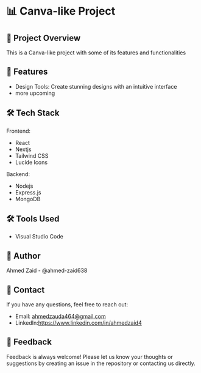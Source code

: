 # 📊 Canva-like Project

## 🎨 Project Overview
This is a Canva-like project with some of its features and functionalities 

## 🚀 Features
- Design Tools: Create stunning designs with an intuitive interface
- more upcoming

## 🛠️ Tech Stack
Frontend:
- React
- Nextjs
- Tailwind CSS
- Lucide Icons

Backend:
- Nodejs
- Express.js
- MongoDB


## 🛠️ Tools Used
- Visual Studio Code

## 👤 Author
Ahmed Zaid - @ahmed-zaid638

## 📧 Contact
If you have any questions, feel free to reach out:

- Email: ahmedzauda464@gmail.com
- LinkedIn:https://www.linkedin.com/in/ahmedzaid4


## 💬 Feedback
Feedback is always welcome! Please let us know your thoughts or suggestions by creating an issue in the repository or contacting us directly.

